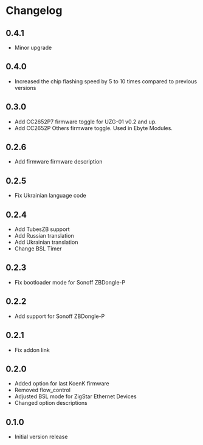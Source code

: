 # Changelog

## 0.4.1

- Minor upgrade

## 0.4.0

- Increased the chip flashing speed by 5 to 10 times compared to previous versions

## 0.3.0

- Add CC2652P7 firmware toggle for UZG-01 v0.2 and up.
- Add CC2652P Others firmware toggle. Used in Ebyte Modules.

## 0.2.6

- Add firmware firmware description

## 0.2.5

- Fix Ukrainian language code

## 0.2.4

- Add TubesZB support
- Add Russian translation
- Add Ukrainian translation
- Change BSL Timer

## 0.2.3

- Fix bootloader mode for Sonoff ZBDongle-P

## 0.2.2

- Add support for Sonoff ZBDongle-P

## 0.2.1

- Fix addon link

## 0.2.0

- Added option for last KoenK firmware
- Removed flow_control
- Adjusted BSL mode for ZigStar Ethernet Devices
- Changed option descriptions

## 0.1.0

- Initial version release
